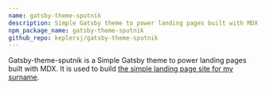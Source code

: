 ```yaml
---
name: gatsby-theme-sputnik
description: Simple Gatsby theme to power landing pages built with MDX
npm_package_name: gatsby-theme-sputnik
github_repo: keplersj/gatsby-theme-sputnik
---
```


Gatsby-theme-sputnik is a Simple Gatsby theme to power landing pages built with MDX. It is used to build [the simple landing page site for my surname](https://stickajones.org).
